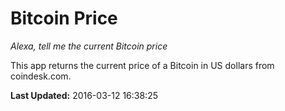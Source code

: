 # Bitcoin Price
*Alexa, tell me the current Bitcoin price*

This app returns the current price of a Bitcoin in US dollars from coindesk.com.

**Last Updated:** 2016-03-12 16:38:25